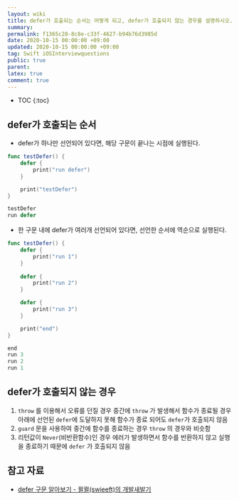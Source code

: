 ```yaml
---
layout: wiki
title: defer가 호출되는 순서는 어떻게 되고, defer가 호출되지 않는 경우를 설명하시오.
summary: 
permalink: f1365c28-8c8e-c33f-4627-b94b76d3985d
date: 2020-10-15 00:00:00 +09:00
updated: 2020-10-15 00:00:00 +09:00
tag: Swift iOSInterviewquestions
public: true
parent: 
latex: true
comment: true
---
```


* TOC
{:toc}

## defer가 호출되는 순서

- defer가 하나만 선언되어 있다면, 해당 구문이 끝나는 시점에 실행된다.

```swift
func testDefer() {
	defer {
		print("run defer")
	}

	print("testDefer")
}
```

```swift
testDefer
run defer
```

- 한 구문 내에 defer가 여러개 선언되어 있다면, 선언한 순서에 역순으로 실행된다.

```swift
func testDefer() {
	defer {
		print("run 1")
	}
	
	defer {
		print("run 2")
	}

	defer {
		print("run 3")
	}

	print("end")
}
```

```swift
end
run 3
run 2
run 1
```

## defer가 호출되지 않는 경우

1. `throw` 를 이용해서 오류를 던질 경우
중간에 `throw` 가 발생해서 함수가 종료될 경우 아래에 선언된 `defer`에 도달하지 못해 함수가 종료 되어도 `defer`가 호출되지 않음
2. `guard` 문을 사용하여 중간에 함수를 종료하는 경우
`throw` 의 경우와 비슷함
3. 리턴값이 `Never`(비반환함수)인 경우
에러가 발생하면서 함수를 반환하지 않고 실행을 종료하기 때문에 `defer` 가 호출되지 않음

## 참고 자료

- [defer 구문 알아보기 - 뀔뀔(swieeft)의 개발새발기](https://swieeft.github.io/2020/02/26/defer.html)
